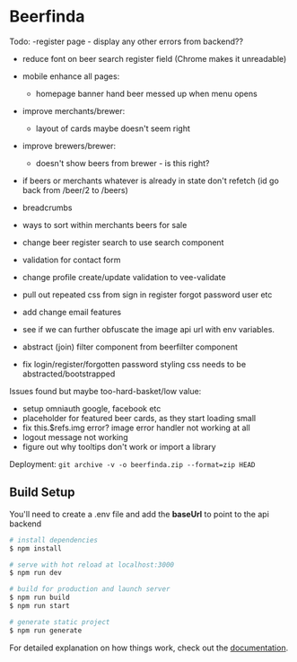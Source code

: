 # Beerfinda

Todo:
-register page - display any other errors from backend??
- reduce font on beer search register field (Chrome makes it unreadable)
- mobile enhance all pages:
  - homepage banner hand beer messed up when menu opens
- improve merchants/brewer:
  - layout of cards maybe doesn't seem right
- improve brewers/brewer:
  - doesn't show beers from brewer - is this right?

- if beers or merchants whatever is already in state don't refetch (id go back from /beer/2 to /beers)
- breadcrumbs
- ways to sort within merchants beers for sale
- change beer register search to use search component
- validation for contact form
- change profile create/update validation to vee-validate
- pull out repeated css from sign in register forgot password user etc
- add change email features
- see if we can further obfuscate the image api url with env variables.
- abstract (join) filter component from beerfilter component
- fix login/register/forgotten password styling css needs to be abstracted/bootstrapped

Issues found but maybe too-hard-basket/low value:

- setup omniauth google, facebook etc
- placeholder for featured beer cards, as they start loading small
- fix this.$refs.img error? image error handler not working at all
- logout message not working
- figure out why tooltips don't work or import a library

Deployment:
`git archive -v -o beerfinda.zip --format=zip HEAD`

## Build Setup
You'll need to create a .env file and add the **baseUrl** to point to the api backend

```bash
# install dependencies
$ npm install

# serve with hot reload at localhost:3000
$ npm run dev

# build for production and launch server
$ npm run build
$ npm run start

# generate static project
$ npm run generate
```

For detailed explanation on how things work, check out the [documentation](https://nuxtjs.org).
